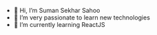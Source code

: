 - 👋 Hi, I’m Suman Sekhar Sahoo
- 👀 I’m very passionate to learn new technologies
- 🌱 I’m currently learning ReactJS

<!---
sumansekharsahoo/sumansekharsahoo is a ✨ special ✨ repository because its `README.md` (this file) appears on your GitHub profile.
You can click the Preview link to take a look at your changes.
--->
